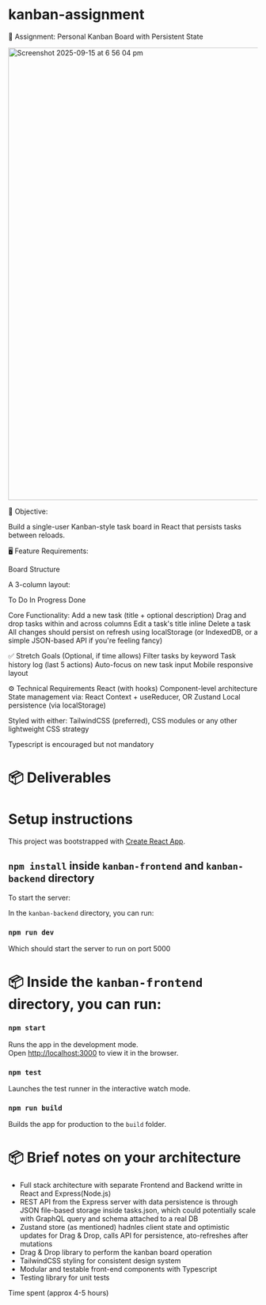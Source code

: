 # kanban-assignment

🧩 Assignment: Personal Kanban Board with Persistent State

<img width="1467" height="915" alt="Screenshot 2025-09-15 at 6 56 04 pm" src="https://github.com/user-attachments/assets/09daf413-608f-4c0b-994f-0e658e61540c" />


🎯 Objective:

Build a single-user Kanban-style task board in React that persists tasks between reloads. 

🖥️ Feature Requirements:

Board Structure

A 3-column layout:

To Do
In Progress
Done

Core Functionality:
Add a new task (title + optional description)
Drag and drop tasks within and across columns
Edit a task's title inline
Delete a task
All changes should persist on refresh using localStorage (or IndexedDB, or a simple JSON-based API if you're feeling fancy)

✅ Stretch Goals (Optional, if time allows)
Filter tasks by keyword
Task history log (last 5 actions)
Auto-focus on new task input
Mobile responsive layout

⚙️ Technical Requirements
React (with hooks)
Component-level architecture
State management via: React Context + useReducer, OR Zustand
Local persistence (via localStorage)

Styled with either: TailwindCSS (preferred), CSS modules or any other lightweight CSS strategy

Typescript is encouraged but not mandatory

# 📦 Deliverables
# Setup instructions

This project was bootstrapped with [Create React App](https://github.com/facebook/create-react-app).

## `npm install` inside `kanban-frontend` and `kanban-backend` directory

To start the server: 

In the `kanban-backend` directory, you can run:

### `npm run dev`

Which should start the server to run on port 5000


# 📦 Inside the `kanban-frontend` directory, you can run:

### `npm start`

Runs the app in the development mode.\
Open [http://localhost:3000](http://localhost:3000) to view it in the browser.

### `npm test`

Launches the test runner in the interactive watch mode.

### `npm run build`

Builds the app for production to the `build` folder.

# 📦 Brief notes on your architecture
- Full stack architecture with separate Frontend and Backend writte in React and Express(Node.js)
- REST API from the Express server with data persistence is through JSON file-based storage inside tasks.json, which could potentially scale with GraphQL query and schema attached to a real DB
- Zustand store (as mentioned) hadnles client state and optimistic updates for Drag & Drop, calls API for persistence, ato-refreshes after mutations
- Drag & Drop library to perform the kanban board operation
- TailwindCSS styling for consistent design system
- Modular and testable front-end components with Typescript
- Testing library for unit tests

Time spent (approx 4-5 hours)
